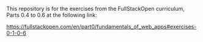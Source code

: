 This repository is for the exercises from the FullStackOpen curriculum, Parts 0.4 to 0.6 at the following link:

https://fullstackopen.com/en/part0/fundamentals_of_web_apps#exercises-0-1-0-6
